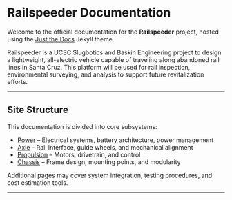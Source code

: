 # Railspeeder Documentation

Welcome to the official documentation for the **Railspeeder** project, hosted
using the [Just the Docs](https://just-the-docs.com/) Jekyll theme.

Railspeeder is a UCSC Slugbotics and Baskin Engineering project to design a
lightweight, all-electric vehicle capable of traveling along abandoned rail
lines in Santa Cruz. This platform will be used for rail inspection,
environmental surveying, and analysis to support future revitalization efforts.

---

## Site Structure

This documentation is divided into core subsystems:

- [Power](./docs/Railspeeder-Power.md) – Electrical systems, battery
  architecture, power management
- [Axle](./docs/Railspeeder-Axle.md) – Rail interface, guide wheels, and
  mechanical alignment
- [Propulsion](./docs/Railspeeder-Propulsion.md) – Motors, drivetrain, and
  control
- [Chassis](./docs/Railspeeder-Chassis.md) – Frame design, mounting points, and
  modularity

Additional pages may cover system integration, testing procedures, and cost
estimation tools.

---
